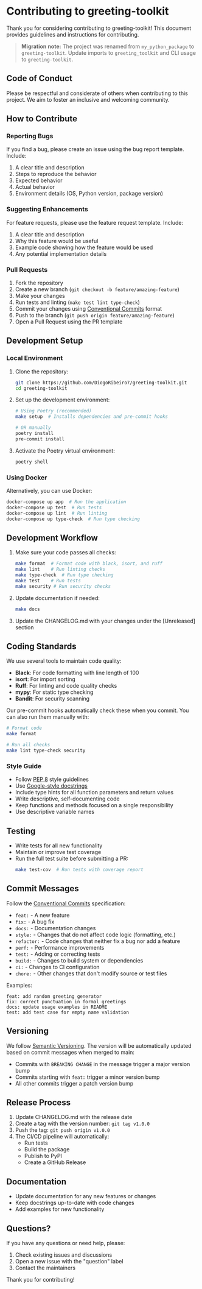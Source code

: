 # Contributing to greeting-toolkit

Thank you for considering contributing to greeting-toolkit! This document provides guidelines and instructions for contributing.

> **Migration note:** The project was renamed from `my_python_package` to `greeting-toolkit`. Update imports to `greeting_toolkit` and CLI usage to `greeting-toolkit`.

## Code of Conduct

Please be respectful and considerate of others when contributing to this project. We aim to foster an inclusive and welcoming community.

## How to Contribute

### Reporting Bugs

If you find a bug, please create an issue using the bug report template. Include:

1. A clear title and description
2. Steps to reproduce the behavior
3. Expected behavior
4. Actual behavior
5. Environment details (OS, Python version, package version)

### Suggesting Enhancements

For feature requests, please use the feature request template. Include:

1. A clear title and description
2. Why this feature would be useful
3. Example code showing how the feature would be used
4. Any potential implementation details

### Pull Requests

1. Fork the repository
2. Create a new branch (`git checkout -b feature/amazing-feature`)
3. Make your changes
4. Run tests and linting (`make test lint type-check`)
5. Commit your changes using [Conventional Commits](https://www.conventionalcommits.org/) format
6. Push to the branch (`git push origin feature/amazing-feature`)
7. Open a Pull Request using the PR template

## Development Setup

### Local Environment

1. Clone the repository:
   ```bash
   git clone https://github.com/DiogoRibeiro7/greeting-toolkit.git
   cd greeting-toolkit
   ```

2. Set up the development environment:
   ```bash
   # Using Poetry (recommended)
   make setup  # Installs dependencies and pre-commit hooks

   # OR manually
   poetry install
   pre-commit install
   ```

3. Activate the Poetry virtual environment:
   ```bash
   poetry shell
   ```

### Using Docker

Alternatively, you can use Docker:

```bash
docker-compose up app  # Run the application
docker-compose up test  # Run tests
docker-compose up lint  # Run linting
docker-compose up type-check  # Run type checking
```

## Development Workflow

1. Make sure your code passes all checks:
   ```bash
   make format  # Format code with black, isort, and ruff
   make lint    # Run linting checks
   make type-check  # Run type checking
   make test    # Run tests
   make security # Run security checks
   ```

2. Update documentation if needed:
   ```bash
   make docs
   ```

3. Update the CHANGELOG.md with your changes under the [Unreleased] section

## Coding Standards

We use several tools to maintain code quality:

- **Black**: For code formatting with line length of 100
- **isort**: For import sorting
- **Ruff**: For linting and code quality checks
- **mypy**: For static type checking
- **Bandit**: For security scanning

Our pre-commit hooks automatically check these when you commit. You can also run them manually with:

```bash
# Format code
make format

# Run all checks
make lint type-check security
```

### Style Guide

- Follow [PEP 8](https://pep8.org/) style guidelines
- Use [Google-style docstrings](https://sphinxcontrib-napoleon.readthedocs.io/en/latest/example_google.html)
- Include type hints for all function parameters and return values
- Write descriptive, self-documenting code
- Keep functions and methods focused on a single responsibility
- Use descriptive variable names

## Testing

- Write tests for all new functionality
- Maintain or improve test coverage
- Run the full test suite before submitting a PR:
  ```bash
  make test-cov  # Run tests with coverage report
  ```

## Commit Messages

Follow the [Conventional Commits](https://www.conventionalcommits.org/) specification:

- `feat:` - A new feature
- `fix:` - A bug fix
- `docs:` - Documentation changes
- `style:` - Changes that do not affect code logic (formatting, etc.)
- `refactor:` - Code changes that neither fix a bug nor add a feature
- `perf:` - Performance improvements
- `test:` - Adding or correcting tests
- `build:` - Changes to build system or dependencies
- `ci:` - Changes to CI configuration
- `chore:` - Other changes that don't modify source or test files

Examples:
```
feat: add random greeting generator
fix: correct punctuation in formal greetings
docs: update usage examples in README
test: add test case for empty name validation
```

## Versioning

We follow [Semantic Versioning](https://semver.org/). The version will be automatically updated based on commit messages when merged to main:

- Commits with `BREAKING CHANGE` in the message trigger a major version bump
- Commits starting with `feat:` trigger a minor version bump
- All other commits trigger a patch version bump

## Release Process

1. Update CHANGELOG.md with the release date
2. Create a tag with the version number: `git tag v1.0.0`
3. Push the tag: `git push origin v1.0.0`
4. The CI/CD pipeline will automatically:
   - Run tests
   - Build the package
   - Publish to PyPI
   - Create a GitHub Release

## Documentation

- Update documentation for any new features or changes
- Keep docstrings up-to-date with code changes
- Add examples for new functionality

## Questions?

If you have any questions or need help, please:

1. Check existing issues and discussions
2. Open a new issue with the "question" label
3. Contact the maintainers

Thank you for contributing!
